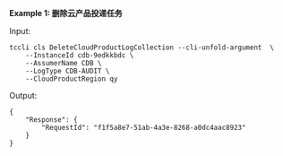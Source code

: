 **Example 1: 删除云产品投递任务**



Input: 

```
tccli cls DeleteCloudProductLogCollection --cli-unfold-argument  \
    --InstanceId cdb-9edkkbdc \
    --AssumerName CDB \
    --LogType CDB-AUDIT \
    --CloudProductRegion qy
```

Output: 
```
{
    "Response": {
        "RequestId": "f1f5a8e7-51ab-4a3e-8268-a0dc4aac8923"
    }
}
```

